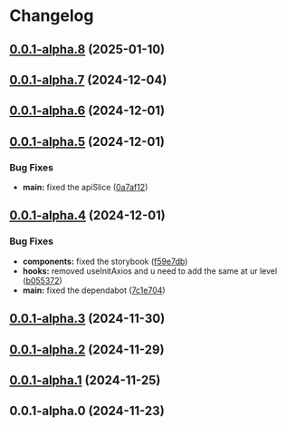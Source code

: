 # Changelog

## [0.0.1-alpha.8](https://github.com/arpitmalik832/react-ts-rollup-library/compare/v0.0.1-alpha.7...v0.0.1-alpha.8) (2025-01-10)

## [0.0.1-alpha.7](https://github.com/arpitmalik832/react-ts-rollup-library/compare/v0.0.1-alpha.6...v0.0.1-alpha.7) (2024-12-04)

## [0.0.1-alpha.6](https://github.com/arpitmalik832/react-ts-rollup-library/compare/v0.0.1-alpha.5...v0.0.1-alpha.6) (2024-12-01)

## [0.0.1-alpha.5](https://github.com/arpitmalik832/react-ts-rollup-library/compare/v0.0.1-alpha.4...v0.0.1-alpha.5) (2024-12-01)

### Bug Fixes

- **main:** fixed the apiSlice ([0a7af12](https://github.com/arpitmalik832/react-ts-rollup-library/commit/0a7af12e6671997e81408627427cf353ff0872ea))

## [0.0.1-alpha.4](https://github.com/arpitmalik832/react-ts-rollup-library/compare/v0.0.1-alpha.3...v0.0.1-alpha.4) (2024-12-01)

### Bug Fixes

- **components:** fixed the storybook ([f59e7db](https://github.com/arpitmalik832/react-ts-rollup-library/commit/f59e7dbda04a37b4a703bf69933fc13356b0e400))
- **hooks:** removed useInitAxios and u need to add the same at ur level ([b055372](https://github.com/arpitmalik832/react-ts-rollup-library/commit/b055372e8caf52475526fdadd729f0138d0edd93))
- **main:** fixed the dependabot ([7c1e704](https://github.com/arpitmalik832/react-ts-rollup-library/commit/7c1e704f83cae810fb9bc76e3027388b3e5ff3a3))

## [0.0.1-alpha.3](https://github.com/arpitmalik832/react-ts-rollup-library/compare/v0.0.1-alpha.2...v0.0.1-alpha.3) (2024-11-30)

## [0.0.1-alpha.2](https://github.com/arpitmalik832/react-ts-rollup-library/compare/v0.0.1-alpha.1...v0.0.1-alpha.2) (2024-11-29)

## [0.0.1-alpha.1](https://github.com/arpitmalik832/react-ts-rollup-library/compare/v0.0.1-alpha.0...v0.0.1-alpha.1) (2024-11-25)

## 0.0.1-alpha.0 (2024-11-23)
